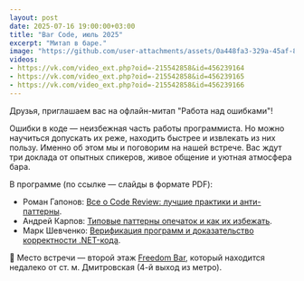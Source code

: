 ```yaml
---
layout: post
date: 2025-07-16 19:00:00+03:00
title: "Bar Code, июль 2025"
excerpt: "Митап в баре."
image: "https://github.com/user-attachments/assets/0a448fa3-329a-45af-8ddd-1d84134c85ef"
videos:
- https://vk.com/video_ext.php?oid=-215542858&id=456239164
- https://vk.com/video_ext.php?oid=-215542858&id=456239165
- https://vk.com/video_ext.php?oid=-215542858&id=456239166
---
```


Друзья, приглашаем вас на офлайн-митап "Работа над ошибками"!

Ошибки в коде — неизбежная часть работы программиста. Но можно научиться допускать их реже, находить быстрее и извлекать из них пользу. Именно об этом мы и поговорим на нашей встрече. Вас ждут три доклада от опытных спикеров, живое общение и уютная атмосфера бара.

В программе (по ссылке — слайды в формате PDF):

- Роман Гапонов: [Все о Code Review: лучшие практики и анти-паттерны](https://github.com/user-attachments/files/21268326/-.Code.review.pdf).
- Андрей Карпов: [Типовые паттерны опечаток и как их избежать](https://github.com/user-attachments/files/21268335/-.pdf).
- Марк Шевченко: [Верификация программ и доказательство корректности .NET-кода]((https://github.com/user-attachments/files/21268341/-.NET.pdf)).

🍺 Место встречи — второй этаж [Freedom Bar](https://freedombar.ru/), который находится недалеко от ст. м. Дмитровская (4-й выход из метро).
